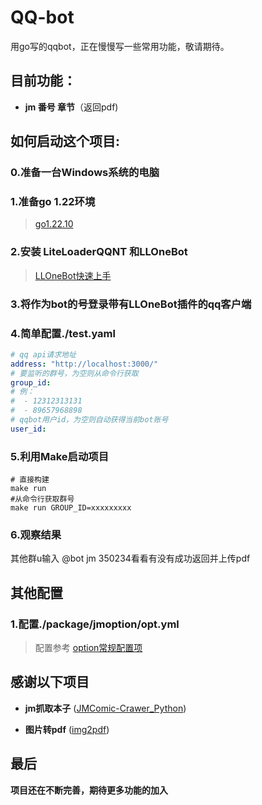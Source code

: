 # QQ-bot
用go写的qqbot，正在慢慢写一些常用功能，敬请期待。
## 目前功能：
* **jm 番号 章节**（返回pdf)

## 如何启动这个项目:
### 0.准备一台Windows系统的电脑
### 1.准备go 1.22环境 
> [go1.22.10](https://golang.google.cn/dl/go1.22.10.windows-amd64.msi) 
### 2.安装 LiteLoaderQQNT 和LLOneBot
> [LLOneBot快速上手](https://llonebot.com/zh-CN/guide/getting-started)
### 3.将作为bot的号登录带有LLOneBot插件的qq客户端
### 4.简单配置./test.yaml
```yaml
# qq api请求地址
address: "http://localhost:3000/"
# 要监听的群号，为空则从命令行获取
group_id:
# 例：
#  - 12312313131
#  - 89657968898
# qqbot用户id，为空则自动获得当前bot账号
user_id:
```

### 5.利用Make启动项目
```shell
# 直接构建
make run
#从命令行获取群号
make run GROUP_ID=xxxxxxxxx
```
### 6.观察结果
其他群u输入 @bot jm 350234看看有没有成功返回并上传pdf

## 其他配置
### 1.配置./package/jmoption/opt.yml
> 配置参考 [option常规配置项](https://jmcomic.readthedocs.io/zh-cn/latest/option_file_syntax/)
## 感谢以下项目
* **jm抓取本子** ([JMComic-Crawer_Python](https://github.com/hect0x7/JMComic-Crawler-Python))

* **图片转pdf** ([img2pdf](https://gitlab.mister-muffin.de/josch/img2pdf))

## 最后
**项目还在不断完善，期待更多功能的加入**

